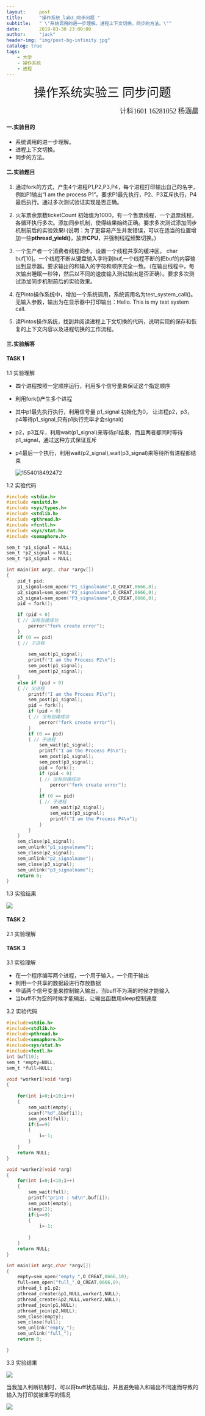 ```yaml
---
layout:     post
title:      "操作系统_lab3_同步问题 "
subtitle:   " \"系统调用的进一步理解。进程上下文切换。同步的方法。\""
date:       2019-03-30 23:00:00
author:     "jack"
header-img: "img/post-bg-infinity.jpg"
catalog: true
tags:
    - 大学
    - 操作系统
    - 进程
---
```




<center>  <font face="华文中宋" size=6> 操作系统实验三 同步问题   </font></center>

<p align="right"><font face="楷体" size=4 >计科1601 16281052 杨涵晨 </font></p>

#### 一.实验目的

- 系统调用的进一步理解。
- 进程上下文切换。
- 同步的方法。

#### 二.实验题目

1. 通过fork的方式，产生4个进程P1,P2,P3,P4，每个进程打印输出自己的名字，例如P1输出“I am the process P1”。要求P1最先执行，P2、P3互斥执行，P4最后执行。通过多次测试验证实现是否正确。

   

2. 火车票余票数ticketCount 初始值为1000，有一个售票线程，一个退票线程，各循环执行多次。添加同步机制，使得结果始终正确。要求多次测试添加同步机制前后的实验效果l  (说明：为了更容易产生并发错误，可以在适当的位置增加一些**pthread_yield()**，放弃**CPU**，并强制线程频繁切换。)

   

3. 一个生产者一个消费者线程同步。设置一个线程共享的缓冲区， char buf[10]。一个线程不断从键盘输入字符到buf,一个线程不断的把buf的内容输出到显示器。要求输出的和输入的字符和顺序完全一致。（在输出线程中，每次输出睡眠一秒钟，然后以不同的速度输入测试输出是否正确）。要求多次测试添加同步机制前后的实验效果。

   

4. 在Pinto操作系统中，增加一个系统调用，系统调用名为test_system_call()。无输入参数，输出为在显示器中打印输出：Hello. This is my test system call. 

   

5. 读Pintos操作系统，找到并阅读进程上下文切换的代码，说明实现的保存和恢复的上下文内容以及进程切换的工作流程。

#### 三.实验解答

#### TASK 1 

1.1 实验理解

- 四个进程按照一定顺序运行，利用多个信号量来保证这个指定顺序

- 利用fork()产生多个进程

- 其中p1最先执行执行，利用信号量 p1_signal 初始化为0， 让进程p2，p3，p4等待p1_signal,只有p1执行完毕才会signal()

- p2，p3互斥，利用wait(p1_signal)来等待p1结束，而且两者都同时等待p1_signal，通过这种方式保证互斥

- p4最后一个执行，利用wait(p2_signal),wait(p3_signal)来等待所有进程都结束

  ![1554018492472](C:\Users\11788\AppData\Roaming\Typora\typora-user-images\1554018492472.png)

  

1.2 实验代码

```c
#include <stdio.h>
#include <unistd.h>
#include <sys/types.h>
#include <stdlib.h>
#include <pthread.h>
#include <fcntl.h>
#include <sys/stat.h>
#include <semaphore.h>

sem_t *p1_signal = NULL;
sem_t *p2_signal = NULL;
sem_t *p3_signal = NULL;

int main(int argc, char *argv[])
{
    pid_t pid;
    p1_signal=sem_open("P1_signalname",O_CREAT,0666,0);
	p2_signal=sem_open("P2_signalname",O_CREAT,0666,0);
	p3_signal=sem_open("P3_signalname",O_CREAT,0666,0);
    pid = fork();

    if (pid < 0)
    { // 没有创建成功
        perror("fork create error");
    }
    if (0 == pid)
    { // 子进程
        
        sem_wait(p1_signal);
        printf("I am the Process P2\n");
        sem_post(p1_signal);
        sem_post(p2_signal);
    }
    else if (pid > 0)
    { // 父进程
        printf("I am the Process P1\n");
        sem_post(p1_signal);
        pid = fork();
        if (pid < 0)
        { // 没有创建成功
            perror("fork create error");
        }
        if (0 == pid)
        { // 子进程
            sem_wait(p1_signal);
            printf("I am the Process P3\n");
            sem_post(p1_signal);
            sem_post(p3_signal);
            pid = fork();
            if (pid < 0)
            { // 没有创建成功
                perror("fork create error");
            }
            if (0 == pid)
            { // 子进程
                sem_wait(p2_signal);
                sem_wait(p3_signal);
                printf("I am the Process P4\n");
            }
        }
    }
    sem_close(p1_signal);
    sem_unlink("p1_signalname");
    sem_close(p2_signal);
    sem_unlink("p2_signalname");
    sem_close(p3_signal);
    sem_unlink("p3_signalname");
    return 0;
}
```

1.3 实验结果

![](https://ws1.sinaimg.cn/large/007bgNxTly1g1m0014xv0j30zq0adwg3.jpg)

#### TASK 2

2.1 实验理解

#### TASK 3

3.1 实验理解

- 在一个程序编写两个进程，一个用于输入，一个用于输出
- 利用一个共享的数据段进行存放数据
- 申请两个信号变量来控制输入输出，当buff不为满的时候才能输入
- 当buff不为空的时候才能输出，让输出函数用sleep控制速度

3.2 实验代码

```c
#include<stdio.h>
#include<stdlib.h>
#include<pthread.h>
#include<semaphore.h>
#include<sys/stat.h>
#include<fcntl.h>
int buf[10];
sem_t *empty=NULL;
sem_t *full=NULL;

void *worker1(void *arg)
{
	
	for(int i=0;i<10;i++)
	{
		sem_wait(empty);
		scanf("%d",&buf[i]);
		sem_post(full);
		if(i==9)
		{
			i=-1;
		}
	}	
	return NULL;
}

void *worker2(void *arg)
{
	for(int i=0;i<10;i++)
	{
		sem_wait(full);
		printf("print : %d\n",buf[i]);
		sem_post(empty);
		sleep(2);
		if(i==9)
		{  
			i=-1;
		
		}
	}	
	return NULL;
}

int main(int argc,char *argv[])
{
	empty=sem_open("empty_",O_CREAT,0666,10);
	full=sem_open("full_",O_CREAT,0666,0);
	pthread_t p1,p2;
	pthread_create(&p1,NULL,worker1,NULL);
	pthread_create(&p2,NULL,worker2,NULL);
	pthread_join(p1,NULL);
	pthread_join(p2,NULL);
	sem_close(empty);
	sem_close(full);
	sem_unlink("empty_");
	sem_unlink("full_");
	return 0;

}
```

3.3 实验结果

![](https://ws1.sinaimg.cn/large/007bgNxTly1g1m0g2z3q9j30x20iijs2.jpg)

当我加入判断机制时，可以将buff状态输出，并且避免输入和输出不同速而导致的输入为打印就被重写的情况

![](https://ws1.sinaimg.cn/large/007bgNxTly1g1m0o4dy93j30dt07egll.jpg)

